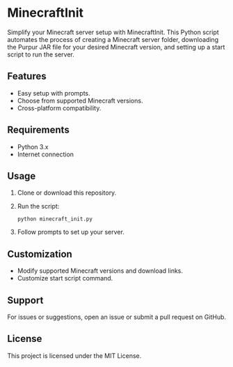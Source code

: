 # MinecraftInit

Simplify your Minecraft server setup with MinecraftInit. This Python script automates the process of creating a Minecraft server folder, downloading the Purpur JAR file for your desired Minecraft version, and setting up a start script to run the server.

## Features

- Easy setup with prompts.
- Choose from supported Minecraft versions.
- Cross-platform compatibility.

## Requirements

- Python 3.x
- Internet connection

## Usage

1. Clone or download this repository.

2. Run the script:
    ```
    python minecraft_init.py
    ```

3. Follow prompts to set up your server.

## Customization

- Modify supported Minecraft versions and download links.
- Customize start script command.

## Support

For issues or suggestions, open an issue or submit a pull request on GitHub.

## License

This project is licensed under the MIT License.
